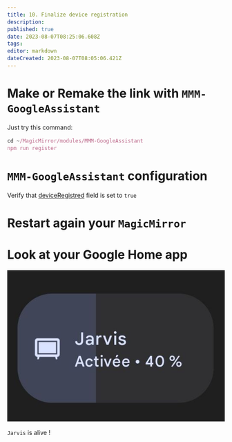 ```yaml
---
title: 10. Finalize device registration
description: 
published: true
date: 2023-08-07T08:25:06.608Z
tags: 
editor: markdown
dateCreated: 2023-08-07T08:05:06.421Z
---
```


# Make or Remake the link with `MMM-GoogleAssistant`

Just try this command:

```js
cd ~/MagicMirror/modules/MMM-GoogleAssistant
npm run register
```

# `MMM-GoogleAssistant` configuration

Verify that [deviceRegistred](https://wiki.bugsounet.fr/MMM-GoogleAssistant/Configuration#field-assistantconfig) field is set to `true`

# Restart again your `MagicMirror`

# Look at your Google Home app

![jarvis.png](/resources/smarthome/jarvis.png)

`Jarvis` is alive !